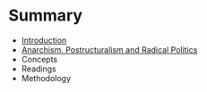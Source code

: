 # Summary

* [Introduction](README.md)
* [Anarchism, Postructuralism and Radical Politics](anarchism-postructuralism-radical-politics.md)
* Concepts
* Readings
* Methodology

